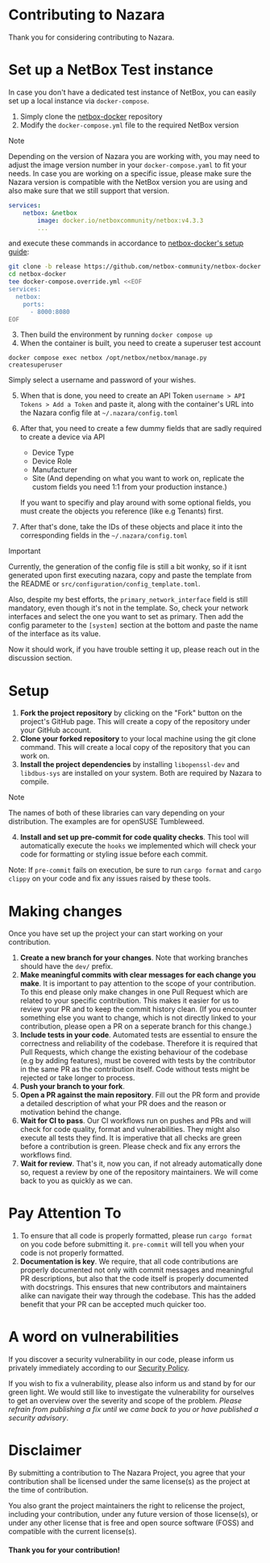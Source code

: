 # Contributing to Nazara

Thank you for considering contributing to Nazara.

# Set up a NetBox Test instance

In case you don't have a dedicated test instance of NetBox, you can easily set up a local instance via `docker-compose`.

1. Simply clone the [netbox-docker](https://github.com/netbox-community/netbox-docker) repository
2. Modify the `docker-compose.yml` file to the required NetBox version

> [!Note]
> Depending on the version of Nazara you are working with, you may need to adjust the image version number in your `docker-compose.yaml` to fit your needs.
> In case you are working on a specific issue, please make sure the Nazara version is compatible with the NetBox version you are using and also make sure that we
> still support that version.

```yml
services:
    netbox: &netbox
        image: docker.io/netboxcommunity/netbox:v4.3.3
        ...
```

and execute these commands in accordance to [netbox-docker's setup guide](https://github.com/netbox-community/netbox-docker?tab=readme-ov-file#quickstart):

```bash
git clone -b release https://github.com/netbox-community/netbox-docker.git
cd netbox-docker
tee docker-compose.override.yml <<EOF
services:
  netbox:
    ports:
      - 8000:8080
EOF
```

3. Then build the environment by running `docker compose up`
4. When the container is built, you need to create a superuser test account

```
docker compose exec netbox /opt/netbox/netbox/manage.py createsuperuser
```

Simply select a username and password of your wishes.

5. When that is done, you need to create an API Token `username > API Tokens > Add a Token` and paste it, along with the container's URL
   into the Nazara config file at `~/.nazara/config.toml`
6. After that, you need to create a few dummy fields that are sadly required to create a device via API
    - Device Type
    - Device Role
    - Manufacturer
    - Site
    (And depending on what you want to work on, replicate the custom fields you need 1:1 from your production instance.)
    
    If you want to specifiy and play around with some optional fields, you must create the objects you reference (like e.g Tenants) first.

7. After that's done, take the IDs of these objects and place it into the corresponding fields in the `~/.nazara/config.toml`

> [!Important]
> Currently, the generation of the config file is still a bit wonky, so if it isnt generated upon first executing nazara, copy and paste
> the template from the README or `src/configuration/config_template.toml`.
>
> Also, despite my best efforts, the `primary_network_interface` field is still mandatory, even though it's not in the template.
> So, check your network interfaces and select the one you want to set as primary. Then add the config parameter to the `[system]`
> section at the bottom and paste the name of the interface as its value.

Now it should work, if you have trouble setting it up, please reach out in the discussion section.

# Setup

1. **Fork the project repository** by clicking on the "Fork" button on the project's GitHub page.
This will create a copy of the repository under your GitHub account.
2. **Clone your forked repository** to your local machine using the git clone command.
This will create a local copy of the repository that you can work on.
3. **Install the project dependencies** by installing `libopenssl-dev` and `libdbus-sys` are installed on your system. Both are required by Nazara to compile.

> [!Note]
> The names of both of these libraries can vary depending on your distribution. The examples are for openSUSE Tumbleweed.

4. **Install and set up pre-commit for code quality checks**. This tool will automatically execute the `hooks` we implemented
which will check your code for formatting or styling issue before each commit.

Note: If `pre-commit` fails on execution, be sure to run `cargo format` and `cargo clippy` on your code and fix any issues
raised by these tools.

# Making changes

Once you have set up the project your can start working on your contribution.

1. **Create a new branch for your changes**. Note that working branches should have the `dev/` prefix.
2. **Make meaningful commits with clear messages for each change you make**. It is important to pay attention to the scope
of your contribution. To this end please only make changes in one Pull Request which are related to your specific contribution.
This makes it easier for us to review your PR and to keep the commit history clean. (If you encounter something else you want to change,
which is not directly linked to your contribution, please open a PR on a seperate branch for this change.)
3. **Include tests in your code**. Automated tests are essential to ensure the correctness and reliability of the codebase.
Therefore it is required that Pull Requests, which change the existing behaviour of the codebase (e.g by adding features),
must be covered with tests by the contributor in the same PR as the contribution itself.
Code without tests might be rejected or take longer to process.
4. **Push your branch to your fork**.
5. **Open a PR against the main repository**. Fill out the PR form and provide a detailed description of what your PR does and the reason or motivation behind the change.
6. **Wait for CI to pass**. Our CI workflows run on pushes and PRs and will check for code quality, format and vulnerabilities. They might also execute all tests they find. It is imperative that all checks are green before a contribution is green. Please check and fix any errors the workflows find.
7. **Wait for review**. That's it, now you can, if not already automatically done so, request a review by one of the repository maintainers. We will come back to you as quickly as we can.

# Pay Attention To

1. To ensure that all code is properly formatted, please run `cargo format` on you code before submitting it. `pre-commit` will tell you when your code is not properly formatted.
2. **Documentation is key**. We require, that all code contributions are properly documented not only with commit messages and meaningful PR descriptions, but also that the code itself is properly documented with docstrings. This ensures that new contributors and maintainers alike can navigate their way through the codebase. This has the added benefit that your PR can be accepted much quicker too.

# A word on vulnerabilities

If you discover a security vulnerability in our code, please inform us privately immediately according to our [Security Policy](./SECURITY.md).

If you wish to fix a vulnerability, please also inform us and stand by for our green light. We would still like to investigate the vulnerability for ourselves to get an overview over the severity and scope of the problem. *Please refrain from publishing a fix until we came back to you or have published a security advisory*.

# Disclaimer

By submitting a contribution to The Nazara Project, you agree that your contribution shall be licensed under the same license(s) as the project at the time of contribution.

You also grant the project maintainers the right to relicense the project, including your contribution, under any future version of those license(s), or under any other
license that is free and open source software (FOSS) and compatible with the current license(s).

#### Thank you for your contribution!
